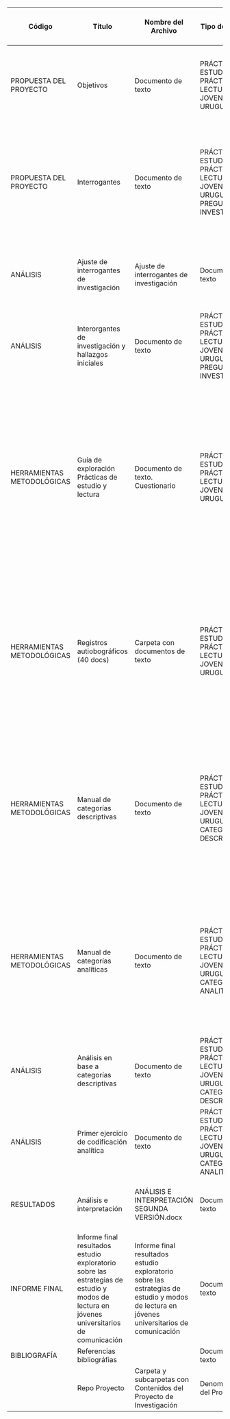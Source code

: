 | Código | Título                                                      | Nombre del Archivo                                      | Tipo de archivo | Metadatos                                                | Creadores                                           | Resumen / Relación con otros componentes | Licencia | Peso   | Subido a GIT HUB | Link                                                                                                       |
|--------|-------------------------------------------------------------|----------------------------------------------------------|-----------------|----------------------------------------------------------|-----------------------------------------------------|------------------------------------------|----------|--------|-------------------|------------------------------------------------------------------------------------------------------------|
| PROPUESTA DEL PROYECTO | Objetivos                                                   | Documento de texto                                      | PRÁCTICAS DE ESTUDIO; PRÁCTICAS DE LECTURA; JOVENES; URUGUAY | Winocur, R.                                         | Se presentan los objetivos del proyecto Estudio de las prácticas de lectura en estudiantes de comunicación de la FIC | CC BY    | 6.7 KB | SI                | [Link](https://docs.google.com/document/d/1JBw_aQiZJq5BDaGPQrc2S-tf9FxJrhR7W99ZFxZ9AlM/edit?usp=sharing) |
| PROPUESTA DEL PROYECTO | Interrogantes                                               | Documento de texto                                      | PRÁCTICAS DE ESTUDIO; PRÁCTICAS DE LECTURA; JOVENES; URUGUAY; PREGUNTAS DE INVESTIGACIÓN | Winocur, R.                                         | Se presentan las interrogantes que orientaron las guías de exploración aplicadas a los estudiantes sobre las prácticas de estudio y prácticas de lectura | CC BY    | 295 KB | SI                | [Link](https://docs.google.com/document/d/10CYskdY7CLcCQqOTk3Aj3NB7Dly-hdld/edit?usp=sharing&ouid=114217756743209092059&rtpof=true&sd=true) |
| ANÁLISIS               | Ajuste de interrogantes de investigación                  | Ajuste de interrogantes de investigación                | Documento de texto | PRÁCTICAS DE ESTUDIO; PRÁCTICAS DE LECTURA; JOVENES; URUGUAY; PREGUNTAS DE INVESTIGACIÓN | Winocur, R.                                         | Se ajustan las interrogantes de investigación iniciales según se avanza en el análisis | CC BY    |        | NO                | [Link](https://docs.google.com/document/d/1eYqSodv1TzOpPgRokLyQJZt88qP5uWy78CWtOPJysTg/edit?usp=sharing) |
| ANÁLISIS               | Interorgantes de investigación y hallazgos iniciales      | Documento de texto                                      | PRÁCTICAS DE ESTUDIO; PRÁCTICAS DE LECTURA; JOVENES; URUGUAY; PREGUNTAS DE INVESTIGACIÓN | generar el resumen                                  | CC BY    |        | SI                | [Link](https://docs.google.com/document/d/1TYxxbAoSlcJTVhu_u3t22B7tWZOY-HZz/edit?usp=sharing&ouid=114217756743209092059&rtpof=true&sd=true) |
| HERRAMIENTAS METODOLÓGICAS | Guía de exploración Prácticas de estudio y lectura       | Documento de texto. Cuestionario                        | PRÁCTICAS DE ESTUDIO; PRÁCTICAS DE LECTURA; JOVENES; URUGUAY | Winocur, R.                                         | Cuestionario exploratorio auto respondido de preguntas abiertas sobre prácticas de estudio y prácticas de lectura. La muestra fue tomanda en el marco del módulo Jóvenes y TICs, del curso Sociedad, Cultura y TICs de la carrera de comunicación de la FIC. | CC BY    | 10.2 KB | SI                | [Link](https://docs.google.com/document/d/1J4_YaJU4LvLJhtGOHAuhlo9qBXsX1kVz/edit?usp=sharing&ouid=114217756743209092059&rtpof=true&sd=true) |
| HERRAMIENTAS METODOLÓGICAS | Registros autiobográficos (40 docs)                      | Carpeta con documentos de texto                         | PRÁCTICAS DE ESTUDIO; PRÁCTICAS DE LECTURA; JOVENES; URUGUAY | AAVV                                                | Carpeta con archivos individuales que contienen las respuestas de cada estudiante sobre el cuestionario de prácticas de estudio y prácticas de lectura en estudiantes de la licenciatura en Comunicación de la FIC. | Restringida | 471 KB |                   | [Link](https://drive.google.com/drive/folders/10gBdFaQOf-y20HrnmVlHLRIBWJfEguEc?usp=sharing) |
| HERRAMIENTAS METODOLÓGICAS | Manual de categorías descriptivas                         | Documento de texto                                      | PRÁCTICAS DE ESTUDIO; PRÁCTICAS DE LECTURA; JOVENES; URUGUAY; CATEGORIAS DESCRIPTIVAS | Winocur, R., Morales, S., Rojas, C., Cabrera, M. | Se listan las categorías y subcategorías descriptivas para los registros autobiográficos del cuestionario sobre prácticas de estudio y prácticas de lectura de estudiantes de la licenciatura en comunicación de la FIC. | CC BY    | 22.8 KB | SI                | [Link](https://docs.google.com/document/d/1UBJpq7o-zIZIO89r5NEWlI9qJpauCAqx/edit?usp=drive_link&ouid=114217756743209092059&rtpof=true&sd=true) |
| HERRAMIENTAS METODOLÓGICAS | Manual de categorías analíticas                           | Documento de texto                                      | PRÁCTICAS DE ESTUDIO; PRÁCTICAS DE LECTURA; JOVENES; URUGUAY; CATEGORIAS ANALITICAS | Winocur, R., Morales, S., Rojas, C., Cabrera, M. | Se listan las categorías y subcategorías analíticas para los registros autobiográficos del cuestionario sobre prácticas de estudio y prácticas de lectura de estudiantes de la licenciatura en comunicación de la FIC. | CC BY    | 23.7 KB | SI                | [Link](https://docs.google.com/document/d/1bcXQox6Pv72q00rb0lXlGfU7zwVaAEML/edit?usp=drive_link&ouid=114217756743209092059&rtpof=true&sd=true) |
| ANÁLISIS               | Análisis en base a categorías descriptivas               | Documento de texto                                      | PRÁCTICAS DE ESTUDIO; PRÁCTICAS DE LECTURA; JOVENES; URUGUAY; CATEGORIAS DESCRIPTIVAS | Winocur, R., Morales, S., Rojas, C., Cabrera, M. | Se organizan las respuestas de los estudiantes según las categorías descriptivas propuestas | CC BY    |        | NO                | [Link](https://docs.google.com/document/d/111sRs5Nt7O6gWqINj28RYW3ZabeF4XJw/edit?usp=sharing&ouid=114217756743209092059&rtpof=true&sd=true) |
| ANÁLISIS               | Primer ejercicio de codificación analítica                | Documento de texto                                      | PRÁCTICAS DE ESTUDIO; PRÁCTICAS DE LECTURA; JOVENES; URUGUAY; CATEGORIAS ANALITICAS | Winocur, R., Morales, S., Rojas, C., Cabrera, M. | NO SUBIR A GIT-HUB                                   | CC BY    |        | NO                | [Link](https://docs.google.com/document/d/1fMtVhV9xyIcnrV7xQNyfJMCmamtEE3bT/edit?usp=drive_link&ouid=114217756743209092059&rtpof=true&sd=true) |
| RESULTADOS             | Análisis e interpretación                                  | ANÁLISIS E INTERPRETACIÓN SEGUNDA VERSIÓN.docx          | Documento de texto | PRÁCTICAS DE ESTUDIO; PRÁCTICAS DE LECTURA; JOVENES; URUGUAY | Winocur, R., Morales, S., Rojas, C., Cabrera, M. | Presentación del análisis e interpretación de los resultados | CC BY    |        | NO                | [Link](https://docs.google.com/document/d/11frTaH70V4AgKNn8juhSST7Qfqwx39uX/edit?usp=sharing&ouid=114217756743209092059&rtpof=true&sd=true) |
| INFORME FINAL          | Informe final resultados estudio exploratorio sobre las estrategias de estudio y modos de lectura en jóvenes universitarios de comunicación | Informe final resultados estudio exploratorio sobre las estrategias de estudio y modos de lectura en jóvenes universitarios de comunicación | Documento de texto | PRÁCTICAS DE ESTUDIO; PRÁCTICAS DE LECTURA; JOVENES; URUGUAY | Winocur, R., Morales, S., Rojas, C., Cabrera, M. | Informe final de estudio exploratorio sobre las estrategias de estudio y modos de lectura en jóvenes universitarios de comunicación | CC BY    |        | SI                | [Link](https://docs.google.com/document/d/1Z-exFsNpR5jkEswWqf1B1x4U_bwWZOLT/edit?usp=sharing&ouid=114217756743209092059&rtpof=true&sd=true) |
| BIBLIOGRAFÍA           | Referencias bibliográfias                                 |                                                          | Documento de texto |                                                          |                                                     |                                              |          |        |                   |                                                                                                            |
|        | Repo Proyecto                                              | Carpeta y subcarpetas con Contenidos del Proyecto de Investigación | Denominación del Proyecto                              |                                                      |                                                                                                                    | [Link](https://drive.google.com/drive/folders/1yy_06ACG8VywoZSYfqeKr6n8pD5fdeNE?usp=share_link) |
